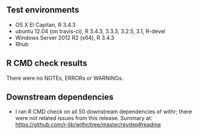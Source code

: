 ## Test environments
* OS X El Capitan, R 3.4.3
* ubuntu 12.04 (on travis-ci), R 3.4.3, 3.3.3, 3.2.5, 3.1, R-devel
* Windows Server 2012 R2 (x64), R 3.4.3
* Rhub

## R CMD check results
There were no NOTEs, ERRORs or WARNINGs.

## Downstream dependencies
* I ran R CMD check on all 50 downstream dependencies of withr; there were not
  related issues from this release.
  Summary at: https://github.com/r-lib/withr/tree/master/revdep#readme
